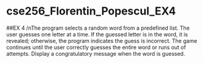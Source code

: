 # cse256_Florentin_Popescul_EX4
##EX 4
/nThe program selects a random word from a predefined list.
The user guesses one letter at a time.
If the guessed letter is in the word, it is revealed; otherwise, the program indicates the guess is incorrect.
The game continues until the user correctly guesses the entire word or runs out of attempts.
Display a congratulatory message when the word is guessed.
